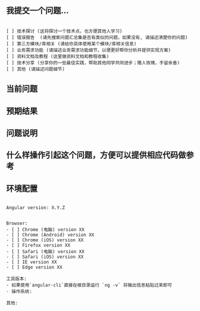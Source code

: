 <!--
如果你想要你的问题快速解决，请提供以下相关信息，也可以给其他人做为参考解决方案。

如果你的问题信息提供不全可能会被丢弃
-->

## 我提交一个问题...
<!-- 检查以下选项之一 "x" -->
<pre><code>
[ ] 技术探讨 (这将探讨一个技术点，也方便其他人学习)
[ ] 错误报告  (请先搜索问题汇总集是否有类似的问题，如果没有, 请描述清楚你的问题)
[ ] 第三方模块/库相关 (请给你具体使用某个模块/库相关信息)
[ ] 业务需求功能 (请描述业务需求功能细节，以便更好帮你分析并提供实现方案)
[ ] 资料文档及教程 (这里做资料文档和教程收集)
[ ] 技术分享 (分享你的一些最佳实践，帮助其他同学共同进步；赠人玫瑰，手留余香)
[ ] 其他 (请描述问题细节)
</code></pre>

## 当前问题
<!-- 描述这个问题是如何表现的。如果是报错，请提供报错截图作为参考（**注意屏蔽隐私信息**） -->


## 预期结果
<!-- 描述所需的结果，如果无法描述清楚，请提供相应的截图，作为参考。 -->


## 问题说明
<!--
错误报告请提供*步骤来复制*，如果可能 *提供演示* 问题 (您可以使用该模板作为一个起点: https://stackblitz.com/fork/angular-gitter).
-->

## 什么样操作引起这个问题，方便可以提供相应代码做参考
<!-- 描述操作原因和产生问题的代码 -->


## 环境配置

<pre>
<code>
Angular version: X.Y.Z
<!-- 提供你的当前的问题存在的版本信息 -->

Browser:
- [ ] Chrome (电脑) version XX
- [ ] Chrome (Android) version XX
- [ ] Chrome (iOS) version XX
- [ ] Firefox version XX
- [ ] Safari (电脑) version XX
- [ ] Safari (iOS) version XX
- [ ] IE version XX
- [ ] Edge version XX
 
工具版本:
- 如果使用`angular-cli`直接在根目录运行 `ng -v` 将输出信息粘贴过来即可
- 操作系统:  <!-- Mac, Linux, Windows -->

其他:
<!-- 其他有关吗?  如果是网络请求请截图`Network`请求和返回参考（注意屏蔽隐私信息）... -->
</code>
</pre>
